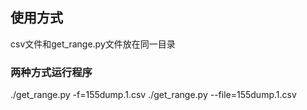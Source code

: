 ## 使用方式

csv文件和get_range.py文件放在同一目录

### 两种方式运行程序
./get_range.py -f=155dump.1.csv
./get_range.py --file=155dump.1.csv

